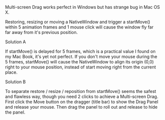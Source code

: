 Multi-screen Drag works perfect in Windows but has strange bug in Mac OS X.

Restoring, resizing or moving a NativeWindow and trigger a startMove() within 5 animation frames and 1 mouse click will cause the window fly far far away from it's previous position.

Solution A

If startMove() is delayed for 5 frames, which is a practical value I found on my Mac Book, it's yet not perfect. If you don't move your mouse during the 5 frames, startMove() will cause the NativeWindow to align its origin (0,0) right to your mouse position, instead of start moving right from the current place.

Solution B

To separate restore / resize / reposition from startMove() seems the safest and flawless way, though you need 2 clicks to achieve a Multi-screen Drag. First click the Move button on the dragger (title bar) to show the Drag Panel and release your mouse. Then drag the panel to roll out and release to hide the panel.